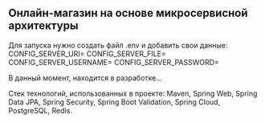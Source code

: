 ## Онлайн-магазин на основе микросервисной архитектуры



Для запуска нужно создать файл .env и добавить свои данные:
CONFIG_SERVER_URI=
CONFIG_SERVER_FILE=
CONFIG_SERVER_USERNAME=
CONFIG_SERVER_PASSWORD=


В данный момент, находится в разработке...


Стек технологий, использованных в проекте:
Maven, Spring Web, Spring Data JPA, Spring Security, Spring Boot Validation, Spring Cloud, PostgreSQL, Redis.
